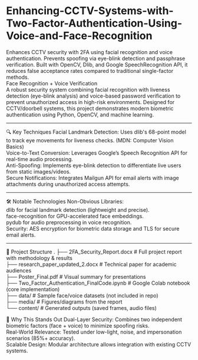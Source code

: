 # Enhancing-CCTV-Systems-with-Two-Factor-Authentication-Using-Voice-and-Face-Recognition
Enhances CCTV security with 2FA using facial recognition and voice authentication. Prevents spoofing via eye-blink detection and passphrase verification. Built with OpenCV, Dlib, and Google SpeechRecognition API, it reduces false acceptance rates compared to traditional single-factor methods. <br>
Face Recognition + Voice Verification <br>
A robust security system combining facial recognition with liveness detection (eye-blink analysis) and voice-based password verification to prevent unauthorized access in high-risk environments. Designed for CCTV/doorbell systems, this project demonstrates modern biometric authentication using Python, OpenCV, and machine learning.
<hr>
🔍 Key Techniques
Facial Landmark Detection: Uses dlib's 68-point model to track eye movements for liveness checks. (MDN: Computer Vision Basics)<br>
Voice-to-Text Conversion: Leverages Google’s Speech Recognition API for real-time audio processing. <br>
Anti-Spoofing: Implements eye-blink detection to differentiate live users from static images/videos.<br>
Secure Notifications: Integrates Mailgun API for email alerts with image attachments during unauthorized access attempts. <br>
<hr>
🛠 Notable Technologies
Non-Obvious Libraries:<br>
dlib for facial landmark detection (lightweight and precise).<br>
face-recognition for GPU-accelerated face embeddings.<br>
pydub for audio preprocessing in voice recognition.<br>
Security: AES encryption for biometric data storage and TLS for secure email alerts.<br>
<hr>
📂 Project Structure
.
├── 2FA_Security_Report.docx       # Full project report with methodology & results <br>
├── research_paper_updated_2.docx  # Technical paper for academic audiences <br> 
├── Poster_Final.pdf               # Visual summary for presentations <br>
├── Two_Factor_Authentication_FinalCode.ipynb  # Google Colab notebook (core implementation) <br>
├── data/                          # Sample face/voice datasets (not included in repo) <br>
├── media/                         # Figures/diagrams from the report <br>
└── content/                       # Generated outputs (saved frames, audio files) <br>

🎯 Why This Stands Out
Dual-Layer Security: Combines two independent biometric factors (face + voice) to minimize spoofing risks.<br>
Real-World Relevance: Tested under low-light, noise, and impersonation scenarios (85%+ accuracy).<br>
Scalable Design: Modular architecture allows integration with existing CCTV systems.<br>
